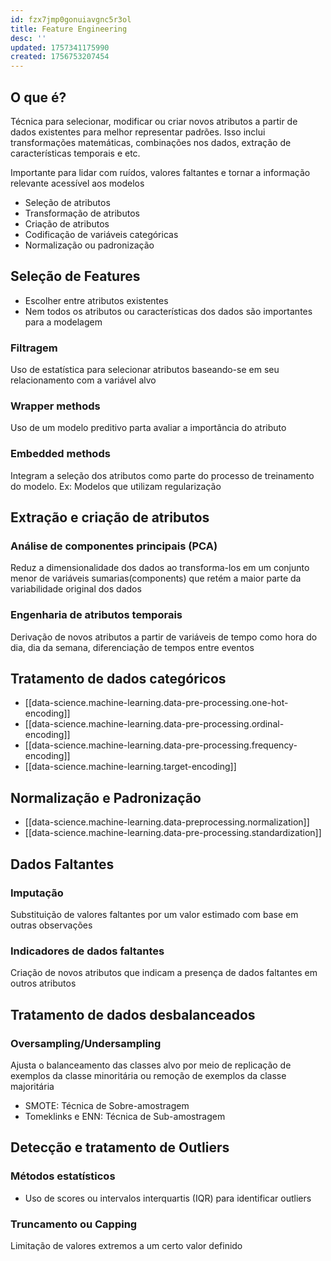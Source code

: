 ```yaml
---
id: fzx7jmp0gonuiavgnc5r3ol
title: Feature Engineering
desc: ''
updated: 1757341175990
created: 1756753207454
---
```


## O que é?

Técnica para selecionar, modificar ou criar novos atributos a partir de dados existentes para melhor representar padrões. Isso inclui transformações matemáticas, combinações nos dados, extração de características temporais e etc.

Importante para lidar com ruídos, valores faltantes e tornar a informação relevante acessível aos modelos

- Seleção de atributos
- Transformação de atributos
- Criação de atributos
- Codificação de variáveis categóricas
- Normalização ou padronização

## Seleção de Features

- Escolher entre atributos existentes
- Nem todos os atributos ou características dos dados são importantes para a modelagem

### Filtragem

Uso de estatística para selecionar atributos baseando-se em seu relacionamento com a variável alvo

### Wrapper methods

Uso de um modelo preditivo parta avaliar a importância do atributo

### Embedded methods

Integram a seleção dos atributos como parte do processo de treinamento do modelo. Ex: Modelos que utilizam regularização

## Extração e criação de atributos

### Análise de componentes principais (PCA)

Reduz a dimensionalidade dos dados ao transforma-los em um conjunto menor de variáveis sumarias(components) que retém a maior parte da variabilidade original dos dados

### Engenharia de atributos temporais

Derivação de novos atributos a partir de variáveis de tempo como hora do dia, dia da semana, diferenciação de tempos entre eventos

## Tratamento de dados categóricos

- [[data-science.machine-learning.data-pre-processing.one-hot-encoding]]
- [[data-science.machine-learning.data-pre-processing.ordinal-encoding]]
- [[data-science.machine-learning.data-pre-processing.frequency-encoding]]
- [[data-science.machine-learning.target-encoding]]

## Normalização e Padronização

- [[data-science.machine-learning.data-preprocessing.normalization]]
- [[data-science.machine-learning.data-pre-processing.standardization]]

## Dados Faltantes

### Imputação

Substituição de valores faltantes por um valor estimado com base em outras observações

### Indicadores de dados faltantes

Criação de novos atributos que indicam a presença de dados faltantes em outros atributos

## Tratamento de dados desbalanceados

### Oversampling/Undersampling

Ajusta o balanceamento das classes alvo por meio de replicação de exemplos da classe minoritária ou remoção de exemplos da classe majoritária

- SMOTE: Técnica de Sobre-amostragem
- Tomeklinks e ENN: Técnica de Sub-amostragem

## Detecção e tratamento de Outliers

### Métodos estatísticos

- Uso de scores ou intervalos interquartis (IQR) para identificar outliers

### Truncamento ou Capping

Limitação de valores extremos a um certo valor definido
